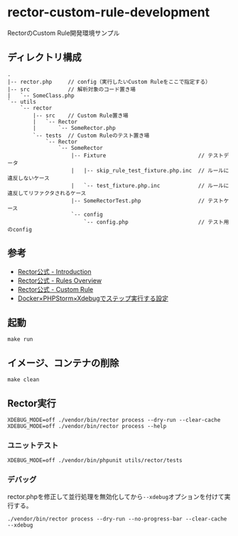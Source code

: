 # rector-custom-rule-development
RectorのCustom Rule開発環境サンプル

## ディレクトリ構成
```
.
|-- rector.php     // config（実行したいCustom Ruleをここで指定する）
|-- src            // 解析対象のコード置き場
|   `-- SomeClass.php
`-- utils
    `-- rector
        |-- src    // Custom Rule置き場
        |   `-- Rector
        |       `-- SomeRector.php
        `-- tests  // Custom Ruleのテスト置き場
            `-- Rector
                `-- SomeRector
                    |-- Fixture                             // テストデータ
                    |   |-- skip_rule_test_fixture.php.inc  // ルールに違反しないケース
                    |   `-- test_fixture.php.inc            // ルールに違反してリファクタされるケース
                    |-- SomeRectorTest.php                  // テストケース
                    `-- config
                        `-- config.php                      // テスト用のconfig
```

## 参考
- [Rector公式 - Introduction](https://getrector.com/documentation)
- [Rector公式 - Rules Overview](https://getrector.com/documentation/rules-overview)
- [Rector公式 - Custom Rule](https://getrector.com/documentation/custom-rule)
- [Docker×PHPStorm×Xdebugでステップ実行する設定](https://zenn.dev/micronn/articles/5f3cd1d94f99fd)

## 起動
```
make run
```

## イメージ、コンテナの削除
```
make clean
```

## Rector実行
```
XDEBUG_MODE=off ./vendor/bin/rector process --dry-run --clear-cache
XDEBUG_MODE=off ./vendor/bin/rector process --help
```

### ユニットテスト
```
XDEBUG_MODE=off ./vendor/bin/phpunit utils/rector/tests
```

### デバッグ
rector.phpを修正して並行処理を無効化してから`--xdebug`オプションを付けて実行する。
```
./vendor/bin/rector process --dry-run --no-progress-bar --clear-cache --xdebug
```